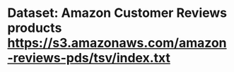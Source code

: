 # Dataset: Amazon Customer Reviews products https://s3.amazonaws.com/amazon-reviews-pds/tsv/index.txt
